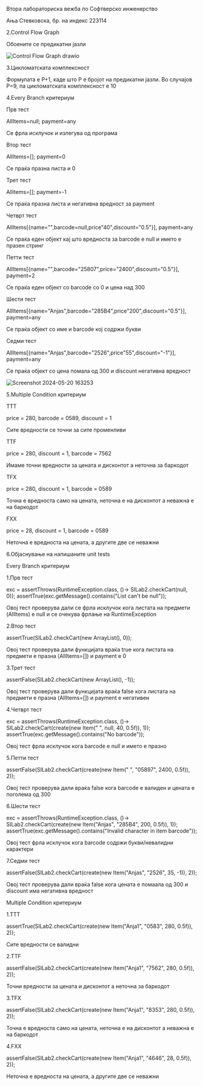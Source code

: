 Втора лабораториска вежба по Софтверско инженерство


Ања Стевковска, бр. на индекс 223114


2.Control Flow Graph 

Обоените се предикатни јазли

![Control Flow Graph drawio](https://github.com/anjastev/SI_2024_lab2_223114/assets/135065807/6a86043d-50cf-4a4c-bbd6-8a0083dfa34f)


3.Цикломатската комплексност

Формулата е P+1, каде што P е бројот на предикатни јазли. Во случајoв P=9, па цикломатската комплексност е 10

4.Every Branch критериум

Прв тест 

AllItems=null; payment=any 

Се фрла исклучок и излегува од програма


Втор тест 

AllItems=[]; payment=0 

Се праќа празна листа и 0


Трет тест 

Allitems=[]; payment=-1 

Се праќа празна листа и негативна вредност за payment


Четврт тест 

AllItems[{name="",barcode=null,price"40",discount="0.5"}], payment=any 

Се праќа еден објект кај што вредноста за barcode е null и името е празен стринг


Петти тест 

AllItems[{name="",barcode="25807",price="2400",discount="0.5"}], payment=2 

Се праќа еден објект со barcode со 0 и цена над 300


Шести тест 

AllItems[{name="Anjas",barcode="285B4",price"200",discount="0.5"}], payment=any 

Се праќа објект со име и barcode кој содржи букви


Седми тест 

AllItems[{name="Anjas",barcode="2526",price"55",discount="-1"}], payment=any 

Се праќа објект со цена помала од 300 и discount негативна вредност


![Screenshot 2024-05-20 163253](https://github.com/anjastev/SI_2024_lab2_223114/assets/135065807/447151a9-6db5-4c32-b5c8-e58f0454276b)



5.Multiple Condition критериум

TTT

price = 280, barcode = 0589, discount = 1 

Сите вредности се точни за сите променливи


TTF

price = 280, discount = 1, barcode = 7562

Имаме точни вредности за цената и дисконтот а неточна за баркодот


TFX

price = 280, discount = 1, barcode = 0589

Точна е вредноста само на цената, неточна е на дисконтот а неважна е на баркодот


FXX

price = 28, discount = 1, barcode = 0589

Неточна е вредноста на цената, а другите две се неважни


6.Објаснување на напишаните unit tests

Every Branch критериум

1.Прв тест

exc = assertThrows(RuntimeException.class, ()->
    SILab2.checkCart(null, 0));
assertTrue(exc.getMessage().contains("List can't be null"));

Овој тест проверува дали се фрла исклучок кога листата на предмети (AllItems) е null и се очекува фрлање на RuntimeException


2.Втор тест 

assertTrue(SILab2.checkCart(new ArrayList<Item>(), 0));

Овој тест проверува дали функцијата враќа true кога листата на предмети е празна (AllItems=[]) и payment е 0


3.Трет тест

assertFalse(SILab2.checkCart(new ArrayList<Item>(), -1));

Овој тест проверува дали функцијата враќа false кога листата на предмети е празна (AllItems=[]) и payment е негативен


4.Четврт тест

exc = assertThrows(RuntimeException.class, ()->
        SILab2.checkCart(create(new Item(" ", null, 40, 0.5f)), 1));
assertTrue(exc.getMessage().contains("No barcode"));

Овој тест фрла исклучок кога barcode e null и името е празно


5.Петти тест 

assertFalse(SILab2.checkCart(create(new Item(" ", "05897", 2400, 0.5f)), 2));

Овој тест проверува дали враќа false кога barcode е валиден и цената е поголема од 300


6.Шести тест

exc = assertThrows(RuntimeException.class, ()->
        SILab2.checkCart(create(new Item("Anjas", "285B4", 200, 0.5f)), 1));
assertTrue(exc.getMessage().contains("Invalid character in item barcode"));

Овој тест фрла исклучок кога barcode содржи букви/невалидни карактери 


7.Седми тест 

assertFalse(SILab2.checkCart(create(new Item("Anjas", "2526", 35, -1)), 2));

Овој тест проверува дали враќа false кога цената е помаала од 300 и discount има негативна вредност



Multiple Condition критериум

1.ТТТ

assertTrue(SILab2.checkCart(create(new Item("Anja1", "0583", 280, 0.5f)), 2));

Сите вредности се валидни


2.TTF

assertFalse(SILab2.checkCart(create(new Item("Anja1", "7562", 280, 0.5f)), 2));

Точни вредности за цената и дисконтот а неточна за баркодот


3.TFX

assertFalse(SILab2.checkCart(create(new Item("Anja1", "8353", 280, 0.5f)), 2));

Точна е вредноста само на цената, неточна е на дисконтот а неважна е на баркодот


4.FXX

assertFalse(SILab2.checkCart(create(new Item("Anja1", "4646", 28, 0.5f)), 2));

Неточна е вредноста на цената, а другите две се неважни

